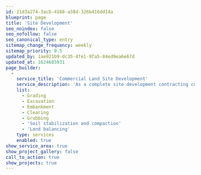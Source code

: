 ```yaml
---
id: 21d3a274-3acb-4168-a38d-326b416dd14a
blueprint: page
title: 'Site Development'
seo_noindex: false
seo_nofollow: false
seo_canonical_type: entry
sitemap_change_frequency: weekly
sitemap_priority: 0.5
updated_by: 1ae921b9-dc35-4fe1-9fa5-84ed9ea6e67d
updated_at: 1624685931
page_builder:
  -
    service_title: 'Commercial Land Site Development'
    service_description: 'As a complete site development contracting company, we''re equipped for any earth-moving job in the Morgantown area.'
    list:
      - Grading
      - Excavation
      - Embankment
      - Clearing
      - Grubbing
      - 'Soil stabilization and compaction'
      - 'Land balancing'
    type: services
    enabled: true
show_service_area: true
show_project_gallery: false
call_to_action: true
show_projects: true
---
```

